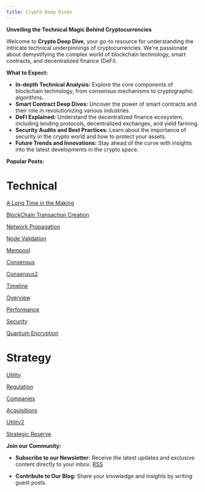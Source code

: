 ```yaml
---
title: Crypto Deep Dives
---
```

<head>
<link rel="alternate" type="application/atom+xml" title="{{ site.title }}" href="/feed.xml">
</head>

**Unveiling the Technical Magic Behind Cryptocurrencies**

Welcome to **Crypto Deep Dive**, your go-to resource for understanding the intricate technical underpinnings of cryptocurrencies. We're passionate about demystifying the complex world of blockchain technology, smart contracts, and decentralized finance (DeFi).

**What to Expect:**

* **In-depth Technical Analysis:** Explore the core components of blockchain technology, from consensus mechanisms to cryptographic algorithms.
* **Smart Contract Deep Dives:** Uncover the power of smart contracts and their role in revolutionizing various industries.
* **DeFi Explained:** Understand the decentralized finance ecosystem, including lending protocols, decentralized exchanges, and yield farming.
* **Security Audits and Best Practices:** Learn about the importance of security in the crypto world and how to protect your assets.
* **Future Trends and Innovations:** Stay ahead of the curve with insights into the latest developments in the crypto space.

**Popular Posts:**

# Technical

[A Long Time in the Making](https://lewisbakkero.github.io/tibidabo/2024/12/08/A-Long-Time-in-the-Making.html)

[BlockChain Transaction Creation](https://lewisbakkero.github.io/tibidabo/2024/12/21/Decoding-Transaction-Creation.html)

[Network Propagation](https://lewisbakkero.github.io/tibidabo/2024/12/22/Network-Propagation.html)

[Node Validation](https://lewisbakkero.github.io/tibidabo/2024/12/23/Node-Validation.html)

[Mempool](https://lewisbakkero.github.io/tibidabo/2024/12/26/Mempool.html)

[Consensus](https://lewisbakkero.github.io/tibidabo/2024/12/28/Consensus.html)

[Consensus2](https://lewisbakkero.github.io/tibidabo/2025/01/01/Consensus2.html)

[Timeline](https://lewisbakkero.github.io/tibidabo/2025/01/02/Timeline.html)

[Overview](https://lewisbakkero.github.io/tibidabo/2025/01/03/Overview.html)

[Performance](https://lewisbakkero.github.io/tibidabo/2025/01/04/Performance.html)

[Security](https://lewisbakkero.github.io/tibidabo/2025/01/05/Security.html)

[Quantum Encryption](https://lewisbakkero.github.io/tibidabo/2025/03/17/Quantum-Resistance.html)

# Strategy

[Utility](https://lewisbakkero.github.io/tibidabo/2025/01/11/Utility.html)

[Regulation](https://lewisbakkero.github.io/tibidabo/2025/01/12/Regulation.html)

[Companies](https://lewisbakkero.github.io/tibidabo/2025/01/18/Companies.html)

[Acquisitions](https://lewisbakkero.github.io/tibidabo/2025/01/19/Acquisitions.html)

[Utility2](https://lewisbakkero.github.io/tibidabo/2025/02/15/Utility2.html)

[Strategic Reserve](https://lewisbakkero.github.io/tibidabo/2025/03/09/Strategic-Reserve.html)



<!-- Technical vs fundamental analysis (valuation/adoption is not all to fundamentals)

Arbitrage and volatility

 -->



**Join our Community:**

* **Subscribe to our Newsletter:** Receive the latest updates and exclusive content directly to your inbox.
<a class="btn btn-rss" href="/feed.xml" target="_blank">RSS</a>

<!-- * **Follow us on Social Media:** Connect with us on Twitter, LinkedIn, and Reddit for real-time discussions and news. -->
* **Contribute to Our Blog:** Share your knowledge and insights by writing guest posts.



